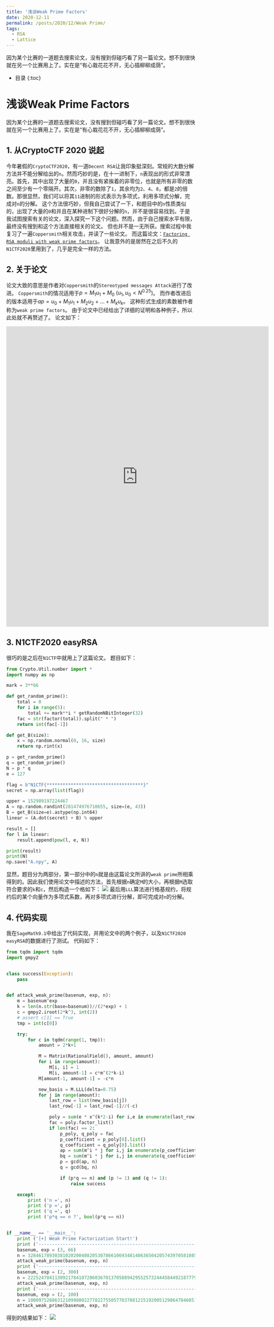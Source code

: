 ```yaml
---
title: '浅谈Weak Prime Factors'
date: 2020-12-11
permalink: /posts/2020/12/Weak Prime/
tags:
  - RSA
  - Lattice
---
```


因为某个比赛的一道题去搜索论文，没有搜到但碰巧看了另一篇论文。想不到很快就在另一个比赛用上了。实在是“有心栽花花不开，无心插柳柳成荫”。

*  目录
{:toc}

# 浅谈Weak Prime Factors

因为某个比赛的一道题去搜索论文，没有搜到但碰巧看了另一篇论文。想不到很快就在另一个比赛用上了。实在是“有心栽花花不开，无心插柳柳成荫”。

## 1. 从CryptoCTF 2020 说起
今年暑假的`CryptoCTF2020`，有一道`Decent RSA`让我印象挺深刻。常规的大数分解方法并不能分解给出的`n`。然而巧妙的是，在十一进制下，`n`表现出的形式非常漂亮。首先，其中出现了大量的`0`，并且没有紧挨着的非零位，也就是所有非零的数之间至少有一个零隔开。其次，非零的数除了`1`，其余均为`2`、`4`、`8`，都是`2`的倍数。那很显然，我们可以将其`11`进制的形式表示为多项式，利用多项式分解，完成对`n`的分解。
这个方法很巧妙，但我自己尝试了一下，和题目中的`n`性质类似的，出现了大量的`0`和并且在某种进制下很好分解的`n`，并不是很容易找到。于是我试图搜索有关的论文，深入探究一下这个问题。然而，由于自己搜索水平有限，最终没有搜到和这个方法直接相关的论文。
但也并不是一无所获。搜索过程中我复习了一遍`Coppersmith`相关攻击，并读了一些论文。
而这篇论文：[`Factoring RSA moduli with weak prime factors`](https://eprint.iacr.org/2015/398.pdf)。
让我意外的是居然在之后不久的`N1CTF2020`里用到了，几乎是完全一样的方法。

## 2. 关于论文
论文大致的意思是作者对`Coppersmith`的`Stereotyped messages Attack`进行了改进。
`Coppersmith`的情况适用于$p = M_1u_1+M_0$ $(u_1, u_0 < N ^{0.25})$。
而作者改进后的版本适用于$ap = u_0 + M_1u_1 + M_2u_2 + ... + M_ku_k$。
这种形式生成的素数被作者称为`weak prime factors`。
由于论文中已经给出了详细的证明和各种例子，所以此处就不再赘述了。
论文如下：
<iframe src="https://blog.arpe1s.xyz/files/Factoring RSA moduli with weak prime factors.pdf" style="width:700px; height:800px;" frameborder="0"></iframe>




## 3. N1CTF2020 easyRSA
很巧的是之后在`N1CTF`中就用上了这篇论文。
题目如下：
```python
from Crypto.Util.number import *
import numpy as np

mark = 3**66

def get_random_prime():
    total = 0
    for i in range(5):
        total += mark**i * getRandomNBitInteger(32)
    fac = str(factor(total)).split(" * ")
    return int(fac[-1])

def get_B(size):
    x = np.random.normal(0, 16, size)
    return np.rint(x)

p = get_random_prime()
q = get_random_prime()
N = p * q
e = 127

flag = b"N1CTF{************************************}"
secret = np.array(list(flag))

upper = 152989197224467
A = np.random.randint(281474976710655, size=(e, 43))
B = get_B(size=e).astype(np.int64)
linear = (A.dot(secret) + B) % upper

result = []
for l in linear:
    result.append(pow(l, e, N))

print(result)
print(N)
np.save("A.npy", A)

```
显然，题目分为两部分，第一部分中的`n`就是由这篇论文所讲的`weak prime`所相乘得到的。因此我们使用论文中描述的方法，首先根据`n`确定`M`的大小，再根据`M`选取符合要求的`k`和`c`，然后构造一个格如下：
![](https://codimd.s3.shivering-isles.com/demo/uploads/upload_af03ea77e978f4bf19d4880d2fd41659.png)
最后用`LLL`算法进行格基规约，将规约后的某个向量作为多项式系数，再对多项式进行分解，即可完成对`n`的分解。


## 4. 代码实现
我在`SageMath9.1`中给出了代码实现，并用论文中的两个例子，以及`N1CTF2020 easyRSA`的数据进行了测试。
代码如下：
```python
from tqdm import tqdm
import gmpy2


class success(Exception):
    pass


def attack_weak_prime(basenum, exp, n):
    m = basenum^exp
    k = len(n.str(base=basenum))//(2*exp) + 1
    c = gmpy2.iroot(2*k^3, int(2))
    # assert c[1] == True
    tmp = int(c[0])

    try:
        for c in tqdm(range(1, tmp)):
            amount = 2*k+1

            M = Matrix(RationalField(), amount, amount)
            for i in range(amount):
                M[i, i] = 1
                M[i, amount-1] = c*m^(2*k-i)
            M[amount-1, amount-1] = -c*n

            new_basis = M.LLL(delta=0.75)
            for j in range(amount):
                last_row = list(new_basis[j])
                last_row[-1] = last_row[-1]//(-c)

                poly = sum(e * x^(k*2-i) for i,e in enumerate(last_row))
                fac = poly.factor_list()
                if len(fac) == 2:
                    p_poly, q_poly = fac
                    p_coefficient = p_poly[0].list()
                    q_coefficient = q_poly[0].list()
                    ap = sum(m^i * j for i,j in enumerate(p_coefficient))
                    bq = sum(m^i * j for i,j in enumerate(q_coefficient))
                    p = gcd(ap, n)
                    q = gcd(bq, n)

                    if (p*q == n) and (p != 1) and (q != 1):
                        raise success

    except:
        print ('n =', n)
        print ('p =', p)
        print ('q =', q)
        print ('p*q == n ?', bool(p*q == n))


if __name__ == '__main__':
    print ('[+] Weak Prime Factorization Start!')
    print ('-------------------------------------------------------------------------------------------------------------------------------')
    basenum, exp = (3, 66)
    n = 32846178930381020200488205307866106934814063650420574397058108582359767867168248452804404660617617281772163916944703994111784849810233870504925762086155249810089376194662501332106637997915467797720063431587510189901
    attack_weak_prime(basenum, exp, n)
    print ('-------------------------------------------------------------------------------------------------------------------------------')
    basenum, exp = (2, 300)
    n = 2225247841130921784107286036701370588942955257324445844921877791958982583022374460167661056809469768595526508244174896515945933598642030611401384177196278679610792649992710545439547737674344167389994475132339971873048849649589042797025394919188452806473589845335273211757008624589940594696926424952951236975084566789
    attack_weak_prime(basenum, exp, n)
    print ('-------------------------------------------------------------------------------------------------------------------------------')
    basenum, exp = (2, 100)
    n = 10009752886312109988022778227550577837081215192005129864784685185744046801879577421186031638557426812962407688357511963709141
    attack_weak_prime(basenum, exp, n)
```
得到的结果如下：
![](https://codimd.s3.shivering-isles.com/demo/uploads/upload_1a67ce9f828b7c03d7329f7c6ca33b95.png)
